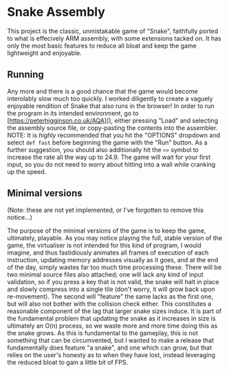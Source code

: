 # Snake Assembly
This project is the classic, unmistakable game of "Snake", faithfully ported to what is effecively ARM assembly, with some extensions tacked on. It has only the most basic features to reduce all bloat and keep the game lightweight and enjoyable.

## Running
Any more and there is a good chance that the game would become interolably slow much too quickly.
I worked diligently to create a vaguely enjoyable rendition of Snake that also runs in the browser!
In order to run the program in its intended environment, go to [https://peterhigginson.co.uk/AQA](), either pressing "Load" and selecting the assembly source file, or copy-pasting the contents into the assembler.
NOTE: It is *highly* recommended that you hit the "OPTIONS" dropdown and select `def fast` before beginning the game with the "Run" button.
As a further suggestion, you should also additionally hit the `>>` symbol to increase the rate all the way up to 24.9. The game will wait for your first input, so you do not need to worry about hitting into a wall while cranking up the speed. 

## Minimal versions
(Note: these are not yet implemented, or I've forgotten to remove this notice...)

The purpose of the minimal versions of the game is to keep the game, ultimately, playable.
As you may notice playing the full, stable version of the game, the virtualiser is not intended for this kind of
program, I would imagine, and thus fastidiously animates all frames of execution of each instruction,
updating memory addresses visually as it goes, and at the end of the day, simply wastes far too much time processing these.
There will be two minimal source files also attached; one will lack any kind of input validation, so if you press a key that is
not valid, the snake will halt in place and slowly compress into a single tile (don't worry, it will grow back upon re-movement).
The second will "feature" the same lacks as the first one, but will also not bother with the collision check either.
This constitutes a reasonable component of the lag that larger snake sizes induce. It is part of the fundamental problem that
updating the snake as it increases in size is ultimately an O(n) process, so we waste more and more time doing this as the snake
grows. As this is fundamental to the gameplay, this is not something that can be circumvented, but I wanted to make a release that
fundamentally does feature "a snake", and one which can grow, but that relies on the user's honesty as to when they have lost, instead
leveraging the reduced bloat to gain a little bit of FPS.

